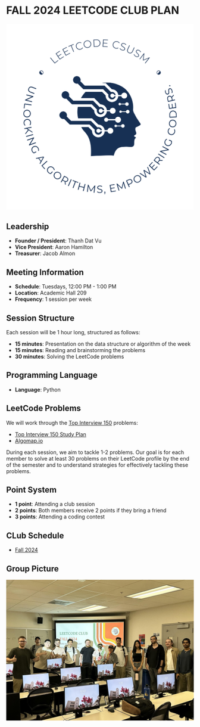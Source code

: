 # FALL 2024 LEETCODE CLUB PLAN

![LeetCode Club Logo](./Fall-2024/image/club_logo.png)

## Leadership
- **Founder / President**: Thanh Dat Vu
- **Vice President**: Aaron Hamilton
- **Treasurer**: Jacob Almon

## Meeting Information
- **Schedule**: Tuesdays, 12:00 PM - 1:00 PM
- **Location**: Academic Hall 209
- **Frequency**: 1 session per week

## Session Structure
Each session will be 1 hour long, structured as follows:
- **15 minutes**: Presentation on the data structure or algorithm of the week
- **15 minutes**: Reading and brainstorming the problems
- **30 minutes**: Solving the LeetCode problems

## Programming Language
- **Language**: Python

## LeetCode Problems
We will work through the [Top Interview 150](https://leetcode.com/studyplan/top-interview-150/) problems:
- [Top Interview 150 Study Plan](https://leetcode.com/studyplan/top-interview-150/)
- [Algomap.io](https://algomap.io/)

During each session, we aim to tackle 1-2 problems. Our goal is for each member to solve at least 30 problems on their LeetCode profile by the end of the semester and to understand strategies for effectively tackling these problems.

## Point System
- **1 point**: Attending a club session
- **2 points**: Both members receive 2 points if they bring a friend
- **3 points**: Attending a coding contest

## CLub Schedule
- [Fall 2024](https://docs.google.com/document/d1vXjeqh9cd71D5dTcXQQb2FCFjzebaIfdrs_NxAEQ5FQ/edit)

## Group Picture
![LeetCode Club Logo](./Fall-2024/image/first_meeting.jpg)